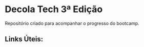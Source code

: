 # Decola Tech 3ª Edição
Repositório criado para acompanhar o progresso do bootcamp.

## Links Úteis:

